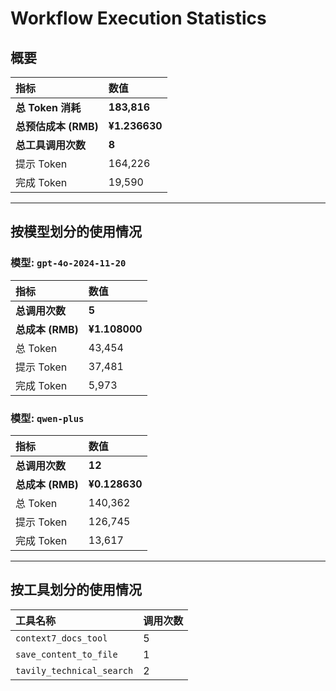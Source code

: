 # Workflow Execution Statistics

## 概要

| 指标 | 数值 |
| :--- | :--- |
| **总 Token 消耗** | **183,816** |
| **总预估成本 (RMB)** | **¥1.236630** |
| **总工具调用次数** | **8** |
| 提示 Token | 164,226 |
| 完成 Token | 19,590 |

---

## 按模型划分的使用情况


### 模型: `gpt-4o-2024-11-20`

| 指标 | 数值 |
| :--- | :--- |
| **总调用次数** | **5** |
| **总成本 (RMB)** | **¥1.108000** |
| 总 Token | 43,454 |
| 提示 Token | 37,481 |
| 完成 Token | 5,973 |

### 模型: `qwen-plus`

| 指标 | 数值 |
| :--- | :--- |
| **总调用次数** | **12** |
| **总成本 (RMB)** | **¥0.128630** |
| 总 Token | 140,362 |
| 提示 Token | 126,745 |
| 完成 Token | 13,617 |

---

## 按工具划分的使用情况

| 工具名称 | 调用次数 |
| :--- | :--- |
| `context7_docs_tool` | 5 |
| `save_content_to_file` | 1 |
| `tavily_technical_search` | 2 |
